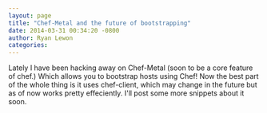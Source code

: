 ```yaml
---
layout: page
title: "Chef-Metal and the future of bootstrapping"
date: 2014-03-31 00:34:20 -0800
author: Ryan Lewon
categories: 
---
```


Lately I have been hacking away on Chef-Metal (soon to be a core feature of chef.) Which allows you to bootstrap hosts using Chef! Now the best part of the whole thing is it uses chef-client, which may change in the future but as of now works pretty effeciently. I'll post some more snippets about it soon.
